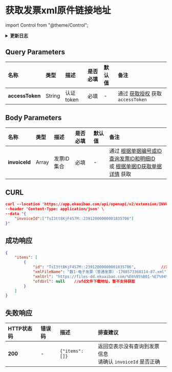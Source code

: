 # 获取发票xml原件链接地址

import Control from "@theme/Control";

<Control
method="POST"
url=" /api/openapi/v2/extension/INVOICE/xmlUrl"
/>

<details>
  <summary><b>更新日志</b></summary>
  <div>

- [**2.0.0**](/updateLog/update-log#200)
    - 🆕 新增了本接口。

</div>
</details>

## Query Parameters

| 名称 | 类型 | 描述 | 是否必填 | 默认值 | 备注 |
| :--- | :--- | :--- | :--- |:--- | :--- |
| **accessToken** | String | 认证token | 必填 | - | 通过 [获取授权](/docs/open-api/getting-started/auth) 获取 `accessToken` |

## Body Parameters

| 名称 | 类型 | 描述 | 是否必填 | 默认值 | 备注 |
| :--- | :--- | :--- | :--- |:--- | :--- |
| **invoiceId** | Array | 发票ID集合 | 必填 | - | 通过 [根据单据编号或ID查询发票ID和明细ID](/docs/open-api/datalink-extend/get-flow-invoice)<br/>或 [根据单据ID获取单据详情](/docs/open-api/flows/get-forms-details) 获取 |

## CURL
```json
curl --location 'https://app.ekuaibao.com/api/openapi/v2/extension/INVOICE/xmlUrl?accessToken=ID01xdulJaycbR%3ATsI3tt8KjF4S7M' \
--header 'Content-Type: application/json' \
--data '{
    "invoiceId":["TsI3tt8KjF4S7M::23912000000001835706"]
}'
```

## 成功响应
```json
{
    "items": [
        {
            "id": "TsI3tt8KjF4S7M::23912000000001835706",           //发票ID
            "xmlFileName": "数1-电子发票（普通发票）-1708573368114-87.xml",  //发票文件名称
            "xmlUrl": "https://files-dd.ekuaibao.com/%E6%95%B01-%E7%94%B5%E5%AD%90%E5%8F%91%E7%A5%A8%EF%BC%88%E6%99%AE%E9%80%9A%E5%8F%91%E7%A5%A8%EF%BC%89-1708573368114-87.xml?Expires=1708595178&OSSAccessKeyId=STS.NUMdaoBSteQLZvAp3718DEnQG&Signature=TtSai%2BrdoCsAimFEFS3MspwcKCM%3D&security-token=CAIS8AF1q6Ft5B2yfSjIr5b4L9vbr4xV0pOnWFDwlDNiPbdoqqv6pTz2IHlPdHZhBekYtPszmW9Z6%2FsdlqF%2BSIJETEbNapOLVE6%2BRFrzDbDasumZsJYm6vT8a0XxZjf%2F2MjNGZabKPrWZvaqbX3diyZ32sGUXD6%2BXlujQ%2Fbr4NwdGbZxZASjaidcD9p7PxZrrNRgVUHcLvGwKBXn8AGyZQhKwlMk1zojtf7lmpTMtUuE0ALAp7VL99irEP%2BNdNJxOZpzadCx0dFte7DJuCwqsEERpPgn0PUao2ib447MXgQO%2BXScOu%2FT6cZ0MBRpwUXA2EKANZEagAFi5l6MFXLG7OMtNXJsUwxEsK4wQRxEmaijDJ9a22FsXCKM%2BBHqdCBQ8nqDzUM%2FHp%2Ffbmfp1XEzJxx1OCoRydENIuvBtnzveAPu5LfcDFQfEC9kcPk4hqFsDGJtF6fbIXedGQ6etkdnCbzdG5pZROzzGn3nXU5qzgYvYHUD9Ny%2FFiAA",  //xml文件下载地址
            "ofdUrl": null    //ofd文件下载地址，暂不支持获取
        }
    ]
}
```
## 失败响应

| HTTP状态码 | 错误码 | 描述 | 排查建议 |
| :--- | :--- | :--- | :--- |
| **200** | - | `{"items": []}` | 返回空表示没有查询到发票信息<br/>请确认 `invoiceId` 是否正确 | 

